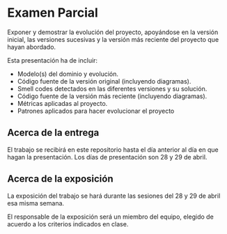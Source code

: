# Examen Parcial
Exponer y demostrar la evolución del proyecto, apoyándose en la versión inicial, las versiones sucesivas y la versión más reciente del proyecto que hayan abordado. 

Esta presentación ha de incluir:

* Modelo(s) del dominio y evolución.
* Código fuente de la versión original (incluyendo diagramas).
* Smell codes detectados en las diferentes versiones y su solución.
* Código fuente de la versión más reciente (incluyendo diagramas).
* Métricas aplicadas al proyecto.
* Patrones aplicados para hacer evolucionar el proyecto

## Acerca de la entrega
El trabajo se recibirá en este repositorio hasta el día anterior al día en que hagan la presentación. Los días de presentación son 28 y 29 de abril. 

## Acerca de la exposición

La exposición del trabajo se hará durante las sesiones del 28 y 29 de abril esa misma semana.

El responsable de la exposición será un miembro del equipo, elegido de acuerdo a los criterios indicados en clase.
